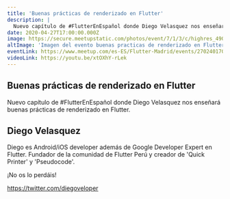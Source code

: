 ```yaml
---
title: 'Buenas prácticas de renderizado en Flutter'
description: |
  Nuevo capítulo de #FlutterEnEspañol donde Diego Velasquez nos enseñará buenas prácticas de renderizado en Flutter.
date: 2020-04-27T17:00:00.000Z
image: https://secure.meetupstatic.com/photos/event/7/1/3/c/highres_490228988.jpeg
altImage: 'Imagen del evento buenas practicas de renderizado en Flutter'
eventLink: https://www.meetup.com/es-ES/Flutter-Madrid/events/270240170/
videoLink: https://youtu.be/xtOXhY-rLek
---
```


## Buenas prácticas de renderizado en Flutter

Nuevo capítulo de #FlutterEnEspañol donde Diego Velasquez nos enseñará buenas prácticas de renderizado en Flutter.

## Diego Velasquez

Diego es Android/iOS developer además de Google Developer Expert en Flutter. Fundador de la comunidad de Flutter Perú y creador de 'Quick Printer' y 'Pseudocode'.

¡No os lo perdáis!

https://twitter.com/diegoveloper
